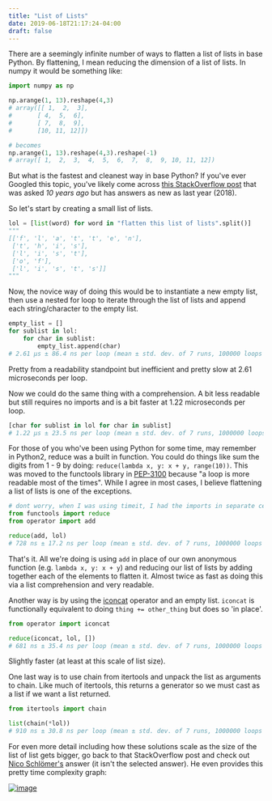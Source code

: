 ```yaml
---
title: "List of Lists"
date: 2019-06-18T21:17:24-04:00
draft: false
---
```


There are a seemingly infinite number of ways to flatten a list of lists in base Python. By flattening, I mean 
reducing the dimension of a list of lists. In numpy it would be something like:

```python
import numpy as np

np.arange(1, 13).reshape(4,3)
# array([[ 1,  2,  3],
#       [ 4,  5,  6],
#       [ 7,  8,  9],
#       [10, 11, 12]])

# becomes
np.arange(1, 13).reshape(4,3).reshape(-1)
# array([ 1,  2,  3,  4,  5,  6,  7,  8,  9, 10, 11, 12])
```

But what is the fastest and cleanest way in base Python? If you've ever Googled this topic, you've likely come across 
[this StackOverflow post](https://stackoverflow.com/questions/952914/how-to-make-a-flat-list-out-of-list-of-lists) 
that was asked _10 years ago_ but has answers as new as last year (2018). 

So let's start by creating a small list of lists. 
```python
lol = [list(word) for word in "flatten this list of lists".split()]
"""
[['f', 'l', 'a', 't', 't', 'e', 'n'],
 ['t', 'h', 'i', 's'],
 ['l', 'i', 's', 't'],
 ['o', 'f'],
 ['l', 'i', 's', 't', 's']]
"""
```

Now, the novice way of doing this would be to instantiate a new empty list, then use a nested for loop to iterate
through the list of lists and append each string/character to the empty list. 

```python
empty_list = []
for sublist in lol:
    for char in sublist:
        empty_list.append(char)
# 2.61 µs ± 86.4 ns per loop (mean ± std. dev. of 7 runs, 100000 loops each)
```

Pretty from a readability standpoint but inefficient and pretty slow at 2.61 microseconds per loop.

Now we could do the same thing with a comprehension. A bit less readable but still requires no imports and is a bit
faster at 1.22 microseconds per loop. 
```python
[char for sublist in lol for char in sublist]
# 1.22 µs ± 23.5 ns per loop (mean ± std. dev. of 7 runs, 1000000 loops each)
```

For those of you who've been using Python for some time, may remember in Python2, reduce was a built in function. 
You could do things like sum the digits from 1 - 9 by doing: `reduce(lambda x, y: x + y, range(10))`. This was moved 
to the functools library in [PEP-3100](https://www.python.org/dev/peps/pep-3100/) 
because "a loop is more readable most of the times". While I agree in most cases, I believe flattening a list of lists
is one of the exceptions.

```python
# dont worry, when I was using timeit, I had the imports in separate cells as to not time the import statement
from functools import reduce
from operator import add

reduce(add, lol)
# 728 ns ± 17.2 ns per loop (mean ± std. dev. of 7 runs, 1000000 loops each)
```

That's it. All we're doing is using `add` in place of our own anonymous function (e.g. `lambda x, y: x + y`) and 
reducing our list of lists by adding together each of the elements to flatten it. Almost twice as fast as doing this 
via a list comprehension and very readable.

Another way is by using the [iconcat](https://docs.python.org/3/library/operator.html#operator.iconcat) operator and an
empty list. `iconcat` is functionally equivalent to doing `thing += other_thing` but does so 'in place'.

```python
from operator import iconcat

reduce(iconcat, lol, [])
# 681 ns ± 35.4 ns per loop (mean ± std. dev. of 7 runs, 1000000 loops each)
```

Slightly faster (at least at this scale of list size).

One last way is to use chain from itertools and unpack the list as arguments to chain. Like much of itertools, this
returns a generator so we must cast as a list if we want a list returned.

```python
from itertools import chain

list(chain(*lol))
# 910 ns ± 30.8 ns per loop (mean ± std. dev. of 7 runs, 1000000 loops each)
```

For even more detail including how these solutions scale as the size of the list of list gets bigger, 
go back to that StackOverflow post and check out 
[Nico Schlömer's](https://stackoverflow.com/users/353337/nico-schl%c3%b6mer) answer (it isn't the selected answer). 
He even provides this pretty time complexity graph:

[![image](https://i.stack.imgur.com/ZJrxd.png)](https://stackoverflow.com/questions/952914/how-to-make-a-flat-list-out-of-list-of-lists)


